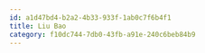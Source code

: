 ```yaml
---
id: a1d47bd4-b2a2-4b33-933f-1ab0c7f6b4f1
title: Liu Bao
category: f10dc744-7db0-43fb-a91e-240c6beb84b9
---
```

